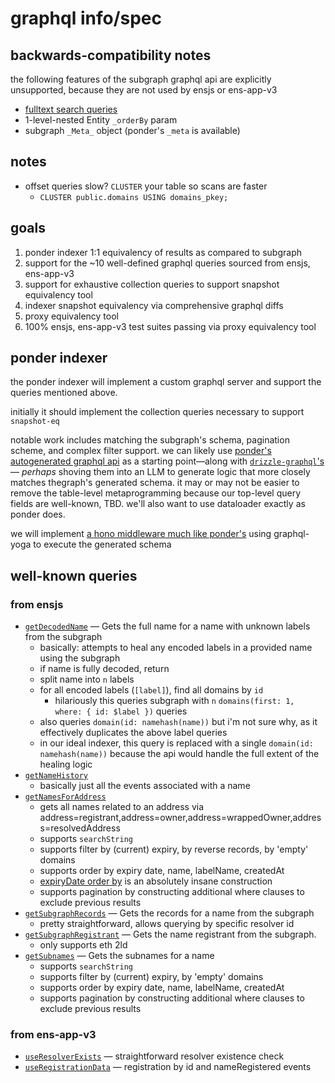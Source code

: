 # graphql info/spec

## backwards-compatibility notes

the following features of the subgraph graphql api are explicitly unsupported, because they are not used by ensjs or ens-app-v3

- [fulltext search queries](https://thegraph.com/docs/en/subgraphs/querying/graphql-api/#fulltext-search-queries)
- 1-level-nested Entity `_orderBy` param
- subgraph `_Meta_` object (ponder's `_meta` is available)

## notes

- offset queries slow? `CLUSTER` your table so scans are faster
  - `CLUSTER public.domains USING domains_pkey;`

## goals

1. ponder indexer 1:1 equivalency of results as compared to subgraph
  1. support for the ~10 well-defined graphql queries sourced from ensjs, ens-app-v3
  2. support for exhaustive collection queries to support snapshot equivalency tool
2. indexer snapshot equivalency via comprehensive graphql diffs
3. proxy equivalency tool
4. 100% ensjs, ens-app-v3 test suites passing via proxy equivalency tool

## ponder indexer

the ponder indexer will implement a custom graphql server and support the queries mentioned above.

initially it should implement the collection queries necessary to support `snapshot-eq`

notable work includes matching the subgraph's schema, pagination scheme, and complex filter support.
we can likely use [ponder's autogenerated graphql api](https://github.com/ponder-sh/ponder/blob/main/packages/core/src/graphql/index.ts) as a starting point—along with [`drizzle-graphql`'s](https://github.com/drizzle-team/drizzle-graphql/blob/main/src/util/builders/pg.ts#L390)— _perhaps_ shoving them into an LLM to generate logic that more closely matches thegraph's generated schema. it may or may not be easier to remove the table-level metaprogramming because our top-level query fields are well-known, TBD. we'll also want to use dataloader exactly as ponder does.

we will implement [a hono middleware much like ponder's](https://github.com/ponder-sh/ponder/blob/0a5645ca8dec327b0c21da432ee00810edeb087c/packages/core/src/graphql/middleware.ts#L23) using graphql-yoga to execute the generated schema


## well-known queries

### from ensjs

- [`getDecodedName`](https://github.com/ensdomains/ensjs/blob/main/packages/ensjs/src/functions/subgraph/getDecodedName.ts) — Gets the full name for a name with unknown labels from the subgraph
  - basically: attempts to heal any encoded labels in a provided name using the subgraph
  - if name is fully decoded, return
  - split name into `n` labels
  - for all encoded labels (`[label]`), find all domains by `id`
    - hilariously this queries subgraph with `n` `domains(first: 1, where: { id: $label })` queries
  - also queries `domain(id: namehash(name))` but i'm not sure why, as it effectively duplicates the above label queries
  - in our ideal indexer, this query is replaced with a single `domain(id: namehash(name))` because the api would handle the full extent of the healing logic
- [`getNameHistory`](https://github.com/ensdomains/ensjs/blob/main/packages/ensjs/src/functions/subgraph/getNameHistory.ts)
  - basically just all the events associated with a name
- [`getNamesForAddress`](https://github.com/ensdomains/ensjs/blob/main/packages/ensjs/src/functions/subgraph/getNamesForAddress.ts)
  - gets all names related to an address via address=registrant,address=owner,address=wrappedOwner,address=resolvedAddress
  - supports `searchString`
  - supports filter by (current) expiry, by reverse records, by 'empty' domains
  - supports order by expiry date, name, labelName, createdAt
  - [expiryDate order by](https://github.com/ensdomains/ensjs/blob/main/packages/ensjs/src/functions/subgraph/filters.ts#L707) is an absolutely insane construction
  - supports pagination by constructing additional where clauses to exclude previous results
- [`getSubgraphRecords`](https://github.com/ensdomains/ensjs/blob/main/packages/ensjs/src/functions/subgraph/getSubgraphRecords.ts) — Gets the records for a name from the subgraph
  - pretty straightforward, allows querying by specific resolver id
- [`getSubgraphRegistrant`](https://github.com/ensdomains/ensjs/blob/main/packages/ensjs/src/functions/subgraph/getSubgraphRegistrant.ts) — Gets the name registrant from the subgraph.
  - only supports eth 2ld
- [`getSubnames`](https://github.com/ensdomains/ensjs/blob/main/packages/ensjs/src/functions/subgraph/getSubnames.ts) — Gets the subnames for a name
  - supports `searchString`
  - supports filter by (current) expiry, by 'empty' domains
  - supports order by expiry date, name, labelName, createdAt
  - supports pagination by constructing additional where clauses to exclude previous results

### from ens-app-v3

- [`useResolverExists`](https://github.com/ensdomains/ens-app-v3/blob/328692ae832618f8143916c143b7e4cb9e520811/src/hooks/useResolverExists.ts#L27) — straightforward resolver existence check
- [`useRegistrationData`](https://github.com/ensdomains/ens-app-v3/blob/328692ae832618f8143916c143b7e4cb9e520811/src/hooks/useRegistrationData.ts#L31) — registration by id and nameRegistered events

